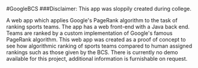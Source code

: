 #GoogleBCS
###Disclaimer: 
This app was sloppily created during college.



A web app which applies Google's PageRank algorithm to the task of ranking sports teams. The app has a web front-end with a Java back end. Teams are ranked by a custom implementation of Google's famous PageRank algorithm. This web app was created as a proof of concept to see how algorithmic ranking of sports teams compared to human assigned rankings such as those given by the BCS. There is currently no demo available for this project, additional information is furnishable on request.
